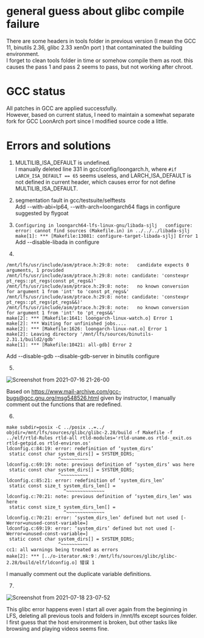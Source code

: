 # general guess about glibc compile failure  
There are some headers in tools folder in previous version (I mean the GCC 11, binutils 2.36, glibc 2.33 xen0n port ) that contaminated the building environment.   
I forget to clean tools folder in time or somehow compile them as root. this causes the pass 1 and pass 2 seems to pass, but not working after chroot.  

# GCC status

All patches in GCC are applied successfully.  
However, based on current status, I need to maintain a somewhat separate fork for GCC LoonArch port since I modified source code a little.

# Errors and solutions

1. MULTILIB_ISA_DEFAULT is undefined.  
I manually deleted line 331 in gcc/config/loongarch.h, where `#if LARCH_ISA_DEFAULT == 65` seems useless, and LARCH_ISA_DEFAULT is not defined in current header, which causes error for not define MULTILIB_ISA_DEFAULT.

2. segmentation fault in gcc/testsuite/selftests  
Add --with-abi=lp64, --with-arch=loongarch64 flags in configure suggested by flygoat

3. `Configuring in loongarch64-lfs-linux-gnu/libada-sjlj  
configure: error: cannot find sources (Makefile.in) in ../../../libada-sjlj
make[1]: *** [Makefile:13081: configure-target-libada-sjlj] Error 1`  
Add --disable-libada in configure

4. 
```
/mnt/lfs/usr/include/asm/ptrace.h:29:8: note:   candidate expects 0 arguments, 1 provided
/mnt/lfs/usr/include/asm/ptrace.h:29:8: note: candidate: 'constexpr pt_regs::pt_regs(const pt_regs&)'
/mnt/lfs/usr/include/asm/ptrace.h:29:8: note:   no known conversion for argument 1 from 'int' to 'const pt_regs&'
/mnt/lfs/usr/include/asm/ptrace.h:29:8: note: candidate: 'constexpr pt_regs::pt_regs(pt_regs&&)'
/mnt/lfs/usr/include/asm/ptrace.h:29:8: note:   no known conversion for argument 1 from 'int' to 'pt_regs&&'
make[2]: *** [Makefile:1641: loongarch-linux-watch.o] Error 1
make[2]: *** Waiting for unfinished jobs....
make[2]: *** [Makefile:1626: loongarch-linux-nat.o] Error 1
make[2]: Leaving directory '/mnt/lfs/sources/binutils-2.31.1/build2/gdb'
make[1]: *** [Makefile:10421: all-gdb] Error 2
```  
Add --disable-gdb --disable-gdb-server in binutils configure

5.
![Screenshot from 2021-07-16 21-26-00](https://user-images.githubusercontent.com/53088781/126033119-18d294ec-937b-4f7c-8f28-841e2d93c8cc.png)

Based on https://www.mail-archive.com/gcc-bugs@gcc.gnu.org/msg548526.html given by instructor, I manually comment out the functions that are redefined.

6.
```
make subdir=posix -C ../posix ..=../ objdir=/mnt/lfs/sources/glibc/glibc-2.28/build -f Makefile -f ../elf/rtld-Rules rtld-all rtld-modules='rtld-uname.os rtld-_exit.os rtld-getpid.os rtld-environ.os'
ldconfig.c:84:19: error: redefinition of ‘system_dirs’
 static const char system_dirs[] = SYSTEM_DIRS;
                   ^~~~~~~~~~~
ldconfig.c:69:19: note: previous definition of ‘system_dirs’ was here
 static const char system_dirs[] = SYSTEM_DIRS;
                   ^~~~~~~~~~~
ldconfig.c:85:21: error: redefinition of ‘system_dirs_len’
 static const size_t system_dirs_len[] =
                     ^~~~~~~~~~~~~~~
ldconfig.c:70:21: note: previous definition of ‘system_dirs_len’ was here
 static const size_t system_dirs_len[] =
                     ^~~~~~~~~~~~~~~
ldconfig.c:70:21: error: ‘system_dirs_len’ defined but not used [-Werror=unused-const-variable=]
ldconfig.c:69:19: error: ‘system_dirs’ defined but not used [-Werror=unused-const-variable=]
 static const char system_dirs[] = SYSTEM_DIRS;
                   ^~~~~~~~~~~
cc1: all warnings being treated as errors
make[2]: *** [../o-iterator.mk:9：/mnt/lfs/sources/glibc/glibc-2.28/build/elf/ldconfig.o] 错误 1
```
I manually comment out the duplicate variable definitions.

7.
![Screenshot from 2021-07-18 23-07-52](https://user-images.githubusercontent.com/53088781/126079351-7e43a18f-aae7-4b27-a3f0-deb01a5bbe51.png)

This glibc error happens even I start all over again from the beginning in LFS, deleting all previous tools and folders in /mnt/lfs except sources folder.  
I first guess that the host environment is broken, but other tasks like browsing and playing videos seems fine.  
